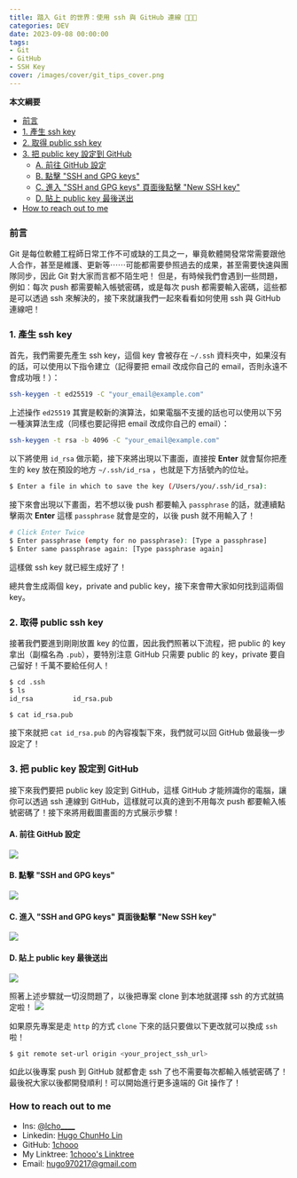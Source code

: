 ```yaml
---
title: 踏入 Git 的世界：使用 ssh 與 GitHub 連線 👨🏻‍💻
categories: DEV
date: 2023-09-08 00:00:00
tags: 
- Git 
- GitHub
- SSH Key
cover: /images/cover/git_tips_cover.png
---
```


**本文綱要**
- [前言](#前言)
- [1. 產生 ssh key](#1-產生-ssh-key)
- [2. 取得 public ssh key](#2-取得-public-ssh-key)
- [3. 把 public key 設定到 GitHub](#3-把-public-key-設定到-github)
  - [A. 前往 GitHub 設定](#a-前往-github-設定)
  - [B. 點擊 "SSH and GPG keys"](#b-點擊-ssh-and-gpg-keys)
  - [C. 進入 "SSH and GPG keys" 頁面後點擊 "New SSH key"](#c-進入-ssh-and-gpg-keys-頁面後點擊-new-ssh-key)
  - [D. 貼上 public key 最後送出](#d-貼上-public-key-最後送出)
- [How to reach out to me](#how-to-reach-out-to-me)

### 前言
Git 是每位軟體工程師日常工作不可或缺的工具之一，畢竟軟體開發常常需要跟他人合作，甚至是維護、更新等⋯⋯可能都需要參照過去的成果，甚至需要快速與團隊同步，因此 Git 對大家而言都不陌生吧！
但是，有時候我們會遇到一些問題，例如：每次 push 都需要輸入帳號密碼，或是每次 push 都需要輸入密碼，這些都是可以透過 ssh 來解決的，接下來就讓我們一起來看看如何使用 ssh 與 GitHub 連線吧！

### 1. 產生 ssh key
首先，我們需要先產生 ssh key，這個 key 會被存在 `~/.ssh` 資料夾中，如果沒有的話，可以使用以下指令建立（記得要把 email 改成你自己的 email，否則永遠不會成功哦！）：

```bash
ssh-keygen -t ed25519 -C "your_email@example.com"
```

上述操作 `ed25519` 其實是較新的演算法，如果電腦不支援的話也可以使用以下另一種演算法生成（同樣也要記得把 email 改成你自己的 email）：
```bash
ssh-keygen -t rsa -b 4096 -C "your_email@example.com"
```

以下將使用 `id_rsa` 做示範，接下來將出現以下畫面，直接按 **Enter** 就會幫你把產生的 key 放在預設的地方 `~/.ssh/id_rsa` ，也就是下方括號內的位址。
```bash
$ Enter a file in which to save the key (/Users/you/.ssh/id_rsa):
```

接下來會出現以下畫面，若不想以後 push 都要輸入 `passphrase` 的話，就連續點擊兩次 **Enter** 這樣 `passphrase` 就會是空的，以後 push 就不用輸入了！

```bash
# Click Enter Twice
$ Enter passphrase (empty for no passphrase): [Type a passphrase]
$ Enter same passphrase again: [Type passphrase again]
```

這樣做 ssh key 就已經生成好了！

總共會生成兩個 key，private and public key，接下來會帶大家如何找到這兩個 key。

### 2. 取得 public ssh key

接著我們要進到剛剛放置 key 的位置，因此我們照著以下流程，把 public 的 key 拿出（副檔名為 `.pub`），要特別注意 GitHub 只需要 public 的 key，private 要自己留好！千萬不要給任何人！
```bash
$ cd .ssh
$ ls
id_rsa          id_rsa.pub

$ cat id_rsa.pub
```

接下來就把 `cat id_rsa.pub` 的內容複製下來，我們就可以回 GitHub 做最後一步設定了！

### 3. 把 public key 設定到 GitHub

接下來我們要把 public key 設定到 GitHub，這樣 GitHub 才能辨識你的電腦，讓你可以透過 ssh 連線到 GitHub，這樣就可以真的達到不用每次 push 都要輸入帳號密碼了！接下來將用截圖畫面的方式展示步驟！

#### A. 前往 GitHub 設定

![](https://1chooo.github.io/1chooo-blog/images/post/DEV/git_ssh/01.png)

#### B. 點擊 "SSH and GPG keys"
![](https://1chooo.github.io/1chooo-blog/images/post/DEV/git_ssh/02.png)

#### C. 進入 "SSH and GPG keys" 頁面後點擊 "New SSH key"
![](https://1chooo.github.io/1chooo-blog/images/post/DEV/git_ssh/03.png)

#### D. 貼上 public key 最後送出
![](https://1chooo.github.io/1chooo-blog/images/post/DEV/git_ssh/04.png)

照著上述步驟就一切沒問題了，以後把專案 clone 到本地就選擇 ssh 的方式就搞定啦！ 
![](https://1chooo.github.io/1chooo-blog/images/post/DEV/git_ssh/05.png)

如果原先專案是走 `http` 的方式 `clone` 下來的話只要做以下更改就可以換成 `ssh` 啦！

```bash
$ git remote set-url origin <your_project_ssh_url>
```

如此以後專案 push 到 GitHub 就都會走 ssh 了也不需要每次都輸入帳號密碼了！最後祝大家以後都開發順利！可以開始進行更多遠端的 Git 操作了！

### How to reach out to me
- Ins: [@lcho____](https://www.instagram.com/lcho____/)
- Linkedin: [Hugo ChunHo Lin](https://www.linkedin.com/in/1chooo/)
- GitHub: [1chooo](https://github.com/1chooo)
- My Linktree: [1chooo's Linktree](https://1chooo.github.io/linktree/)
- Email: hugo970217@gmail.com